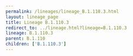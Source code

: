 ```yaml
---
permalink: /lineages/lineage_B.1.110.3.html
layout: lineage_page
title: Lineage B.1.110.3
redirect_to: ../lineage.html?lineage=B.1.110.3
lineage: B.1.110.3
parent: B.1.110
children: ['B.1.110.3']
---
```

